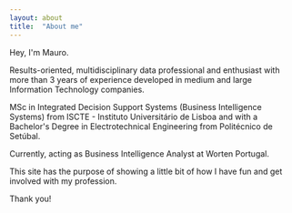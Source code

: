 ```yaml
---
layout: about
title:  "About me"
---
```


Hey, I'm Mauro.

Results-oriented, multidisciplinary data professional and enthusiast with more than 3 years of experience developed in medium and large Information Technology companies. 

MSc in Integrated Decision Support Systems (Business Intelligence Systems) from ISCTE - Instituto Universitário de Lisboa and with a Bachelor's Degree in Electrotechnical Engineering from Politécnico de Setúbal.

Currently, acting as Business Intelligence Analyst at Worten Portugal.




This site has the purpose of showing a little bit of how I have fun and get involved with my profession.


Thank you!

<h1 id="posts-label"></h1>

